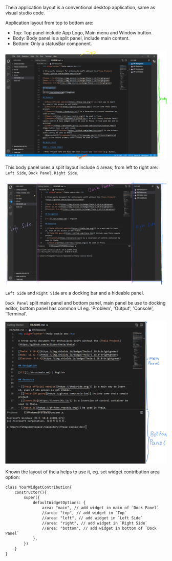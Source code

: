 Theia application layout is a conventional desktop application, same as visual studio code.

Application layout from top to bottom are:

- Top: Top panel include App Logo, Main menu and Window button.
- Body: Body panel is a split panel, include main content.
- Bottom: Only a statusBar component.

![Application layout](./img/app_layout.png)

This body panel uses a split layout include 4 areas, from left to right are: `Left Side`, `Dock Panel`, `Right Side`.

![Application body](./img/app_body.png)

`Left Side` and `Right Side` are a docking bar and a hideable panel.

`Dock Panel` split main panel and bottom panel, main panel be use to docking editor, bottom panel has common UI eg. 'Problem', 'Output', 'Console', 'Terminal'.

![Dock panel](./img/app_dockpanel.png)

Known the layout of theia helps to use it, eg. set widget contribution area option:

```
class YourWidgetContribution{
    constructor(){
        super({
            defaultWidgetOptions: {
                area: "main", // add widget in main of `Dock Panel`
                //area: "top", // add widget in `Top`
                //area: "left", // add widget in `Left Side`
                //area: "right", // add widget in `Right Side`
                //area: "bottom", // add widget in bottom of `Dock Panel`
            },
        })
    }
}
```
